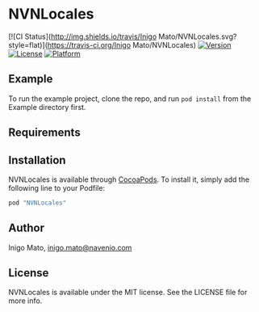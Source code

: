 # NVNLocales

[![CI Status](http://img.shields.io/travis/Inigo Mato/NVNLocales.svg?style=flat)](https://travis-ci.org/Inigo Mato/NVNLocales)
[![Version](https://img.shields.io/cocoapods/v/NVNLocales.svg?style=flat)](http://cocoapods.org/pods/NVNLocales)
[![License](https://img.shields.io/cocoapods/l/NVNLocales.svg?style=flat)](http://cocoapods.org/pods/NVNLocales)
[![Platform](https://img.shields.io/cocoapods/p/NVNLocales.svg?style=flat)](http://cocoapods.org/pods/NVNLocales)

## Example

To run the example project, clone the repo, and run `pod install` from the Example directory first.

## Requirements

## Installation

NVNLocales is available through [CocoaPods](http://cocoapods.org). To install
it, simply add the following line to your Podfile:

```ruby
pod "NVNLocales"
```

## Author

Inigo Mato, inigo.mato@navenio.com

## License

NVNLocales is available under the MIT license. See the LICENSE file for more info.
